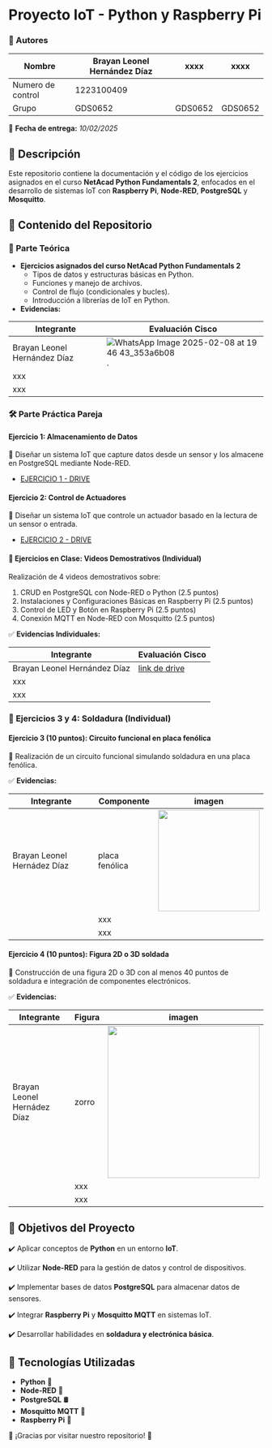 # Proyecto IoT - Python y Raspberry Pi

### 📌 Autores
| Nombre | Brayan Leonel Hernández Díaz | xxxx|xxxx|
|--------------|--------------|--------------|--------------|
| Numero de control | 1223100409 |  ||
| Grupo | GDS0652 | GDS0652 | GDS0652 |

📅 **Fecha de entrega:** _10/02/2025_


## 📌 Descripción
Este repositorio contiene la documentación y el código de los ejercicios asignados en el curso **NetAcad Python Fundamentals 2**, enfocados en el desarrollo de sistemas IoT con **Raspberry Pi**, **Node-RED**, **PostgreSQL** y **Mosquitto**.

## 📁 Contenido del Repositorio

### 📜 Parte Teórica
- **Ejercicios asignados del curso NetAcad Python Fundamentals 2**
  - Tipos de datos y estructuras básicas en Python.
  - Funciones y manejo de archivos.
  - Control de flujo (condicionales y bucles).
  - Introducción a librerías de IoT en Python.
- **Evidencias:**
  
| Integrante | Evaluación Cisco |
|--------------|--------------|
| Brayan Leonel Hernández Díaz | ![WhatsApp Image 2025-02-08 at 19 46 43_353a6b08](https://github.com/user-attachments/assets/b8ba5663-a549-4352-b08c-21847d316ac1). | 
| xxx |  |
| xxx |  |

### 🛠️ Parte Práctica Pareja

#### **Ejercicio 1: Almacenamiento de Datos**
📌 Diseñar un sistema IoT que capture datos desde un sensor y los almacene en PostgreSQL mediante Node-RED.
- [EJERCICIO 1 - DRIVE](https://drive.google.com/drive/folders/1JnLFcRFwHqVU8haljCm9o4Cvo7aa4LZl?usp=sharing)

#### **Ejercicio 2: Control de Actuadores**
📌 Diseñar un sistema IoT que controle un actuador basado en la lectura de un sensor o entrada.
- [EJERCICIO 2 - DRIVE](https://drive.google.com/drive/folders/1XJG1QhBlhkNqQYG5Fs0tHn1vsYfZzA_2?usp=sharing)

#### 🎥 Ejercicios en Clase: Videos Demostrativos (Individual)
Realización de 4 videos demostrativos sobre:
1. CRUD en PostgreSQL con Node-RED o Python (2.5 puntos)
2. Instalaciones y Configuraciones Básicas en Raspberry Pi (2.5 puntos)
3. Control de LED y Botón en Raspberry Pi (2.5 puntos)
4. Conexión MQTT en Node-RED con Mosquitto (2.5 puntos)

✅ **Evidencias Individuales:**

| Integrante | Evaluación Cisco |
|-------------|--------------|
| Brayan Leonel Hernández Díaz | [link de drive](https://drive.google.com/drive/folders/1vB3tWRWw8eRMSLwjO5PWPB1Z1qMOLKNb?usp=sharing)| 
| xxx |  |
| xxx |  |


### 🔧 Ejercicios 3 y 4: Soldadura (Individual)

#### **Ejercicio 3 (10 puntos): Circuito funcional en placa fenólica**
📌 Realización de un circuito funcional simulando soldadura en una placa fenólica.

✅ **Evidencias:**

| Integrante| Componente | imagen |
|--------------|--------------|--------------|
| Brayan Leonel Hernádez Díaz| placa fenólica | <img src="https://github.com/user-attachments/assets/ec6b9e9a-03b5-4001-af4c-5e5eeb8fce43" width="200"> |
|| xxx |  |
|| xxx |  |

#### **Ejercicio 4 (10 puntos): Figura 2D o 3D soldada**
📌 Construcción de una figura 2D o 3D con al menos 40 puntos de soldadura e integración de componentes electrónicos.

✅ **Evidencias:**

| Integrante | Figura | imagen |
|--------------|--------------|--------------|
| Brayan Leonel Hernádez Díaz | zorro | <img src="https://github.com/user-attachments/assets/9b531730-822b-45ac-a679-d0506dba5f3b" width="300"> |
|| xxx |  |
|| xxx |  |

## 🎯 Objetivos del Proyecto

✔️ Aplicar conceptos de **Python** en un entorno **IoT**.

✔️ Utilizar **Node-RED** para la gestión de datos y control de dispositivos.

✔️ Implementar bases de datos **PostgreSQL** para almacenar datos de sensores.

✔️ Integrar **Raspberry Pi** y **Mosquitto MQTT** en sistemas IoT.

✔️ Desarrollar habilidades en **soldadura y electrónica básica**.

## 🚀 Tecnologías Utilizadas
- **Python** 🐍
- **Node-RED** 🔗
- **PostgreSQL** 🛢️
- **Mosquitto MQTT** 📡
- **Raspberry Pi** 🍓


🌟 ¡Gracias por visitar nuestro repositorio! 🌟

